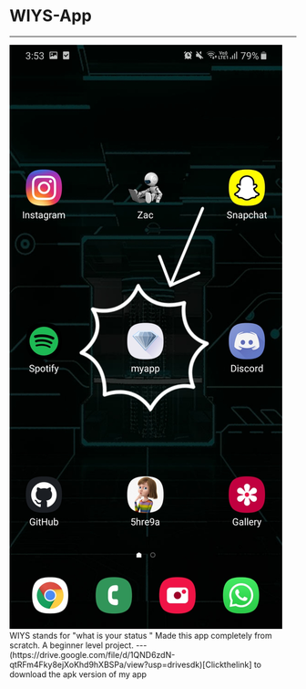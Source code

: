 # WIYS-App
---
<img src ="https://github.com/5hre9a/WIYS-APP/blob/master/20200809_155437.jpg">
WIYS stands for "what is your status "
Made this app completely from scratch.
A beginner level project.
---
(https://drive.google.com/file/d/1QND6zdN-qtRFm4Fky8ejXoKhd9hXBSPa/view?usp=drivesdk)[Clickthelink] to download the apk version of my app
